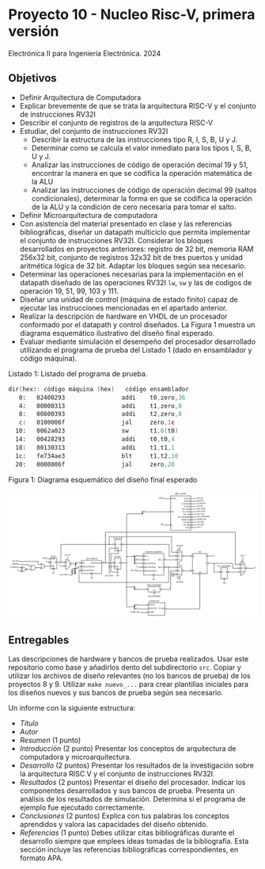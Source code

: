 # Proyecto 10 - Nucleo Risc-V, primera versión

Electrónica II para Ingeniería Electrónica. 2024

## Objetivos

- Definir Arquitectura de Computadora
- Explicar brevemente de que se trata la arquitectura RISC-V y el conjunto de instrucciones RV32I
- Describir el conjunto de registros de la arquitectura RISC-V
- Estudiar, del conjunto de instrucciones RV32I
  - Describir la estructura de las instrucciones tipo R, I, S, B, U y J.
  - Determinar como se calcula el valor inmediato para los tipos I, S, B, U y J.
  - Analizar las instrucciones de código de operación decimal 19 y 51, encontrar la manera en que se codifica la operación matemática de la ALU
  - Analizar las instrucciones de código de operación decimal 99 (saltos condicionales), determinar la forma en que se codifica la operación de la ALU y la condición de cero necesaria para tomar el salto.
- Definir Microarquitectura de computadora
- Con asistencia del material presentado en clase y las referencias bibliográficas, diseñar un datapath multiciclo que permita implementar el conjunto de instrucciones RV32I. Considerar los bloques desarrollados en proyectos anteriores: registro de 32 bit, memoria RAM 256x32 bit, conjunto de registros 32x32 bit de tres puertos y unidad aritmética lógica de 32 bit. Adaptar los bloques según sea necesario.
- Determinar las operaciones necesarias para la implementación en el datapath diseñado de las operaciones RV32I `lw`, `sw` y las de codigos de operación 19, 51, 99, 103 y 111.
- Diseñar una unidad de control (máquina de estado finito) capaz de ejecutar las instrucciones mencionadas en el apartado anterior.
- Realizar la descripción de hardware en VHDL de un procesador conformado por el datapath y control diseñados. La Figura 1 muestra un diagrama esquemático ilustrativo del diseño final esperado.
- Evaluar mediante simulación el desempeño del procesador desarrollado utilizando el programa de prueba del Listado 1 (dado en ensamblador y código máquina).

Listado 1: Listado del programa de prueba.

~~~ asm
dir(hex): código máquina (hex)   código ensamblador
   0:   02400293                addi    t0,zero,36
   4:   00000313                addi    t1,zero,0
   8:   00800393                addi    t2,zero,8
   c:   0100006f                jal     zero,1c
  10:   0062a023                sw      t1,0(t0)
  14:   00428293                addi    t0,t0,4
  18:   00130313                addi    t1,t1,1
  1c:   fe734ae3                blt     t1,t2,10
  20:   0000006f                jal     zero,20
~~~

Figura 1: Diagrama esquemático del diseño final esperado

![Diagrama esquemático del diseño final esperado](fig1.png)

## Entregables

Las descripciones de hardware y bancos de prueba realizados. Usar este repositorio como base y añadirlos dento del subdirectorio `src`. Copiar y utilizar los archivos de diseño relevantes (no los bancos de prueba) de los proyectos 8 y 9. Utilizar `make nuevo_...` para crear plantillas iniciales para los diseños nuevos y sus bancos de prueba según sea necesario.

Un informe con la siguiente estructura:

- *Título*
- *Autor*
- *Resumen* (1 punto)
- *Introducción* (2 punto) Presentar los conceptos de arquitectura de computadora y microarquitectura.
- *Desarrollo* (2 puntos) Presentar los resultados de la investigación sobre la arquitectura RISC V y el conjunto de instrucciones RV32I.
- *Resultados* (2 puntos) Presentar el diseño del procesador. Indicar los componentes desarrollados y sus bancos de prueba. Presenta un análisis de los resultados de simulación. Determina si el programa de ejemplo fue ejecutado correctamente.
- *Conclusiones* (2 puntos) Explica con tus palabras los conceptos aprendidos y valora las capacidades del diseño obtenido.
- *Referencias* (1 punto) Debes utilizar citas bibliográficas durante el desarrollo siempre que emplees ideas tomadas de la bibliografía. Esta sección incluye las referencias bibliográficas correspondientes, en formato APA.
